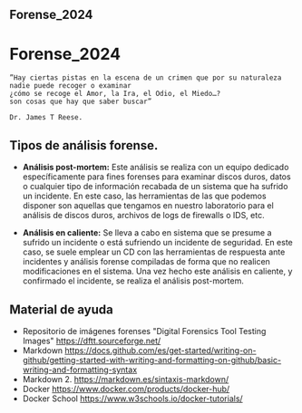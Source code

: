 ## Forense_2024

# Forense_2024
```
”Hay ciertas pistas en la escena de un crimen que por su naturaleza nadie puede recoger o examinar
¿cómo se recoge el Amor, la Ira, el Odio, el Miedo…?
son cosas que hay que saber buscar” 

Dr. James T Reese. 

```

## Tipos de análisis forense.

- <b>Análisis post-mortem:</b>  Este análisis se realiza con un equipo dedicado específicamente para fines forenses para examinar discos duros, datos o cualquier tipo de información recabada de un sistema que ha sufrido un incidente. En este caso, las herramientas de las que podemos disponer son aquellas que tengamos en nuestro laboratorio para el análisis de discos duros, archivos de logs de firewalls o IDS, etc. 

- <b>Análisis en caliente:</b>  Se lleva a cabo en sistema que se presume a sufrido un incidente o está sufriendo un incidente de seguridad. En este caso, se suele emplear un CD con las herramientas de respuesta ante incidentes y análisis forense compiladas de forma que no realicen modificaciones en el sistema. Una vez hecho este análisis en caliente, y confirmado el incidente, se realiza el análisis post-mortem.








## Material de ayuda

- Repositorio de imágenes forenses "Digital Forensics Tool Testing Images" https://dftt.sourceforge.net/
- Markdown https://docs.github.com/es/get-started/writing-on-github/getting-started-with-writing-and-formatting-on-github/basic-writing-and-formatting-syntax
- Markdown 2.   https://markdown.es/sintaxis-markdown/
- Docker https://www.docker.com/products/docker-hub/
- Docker School   https://www.w3schools.io/docker-tutorials/
